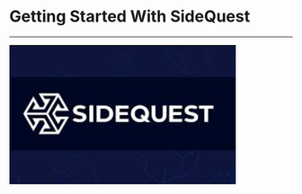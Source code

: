 
# Getting Started With SideQuest<br>
---
<img height="80%" src="Images/SideQuestLogo.png" width="80%"/><br>
<br>